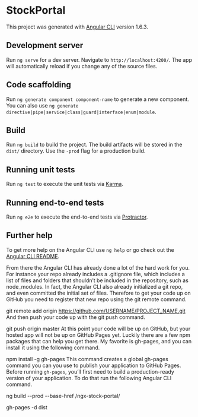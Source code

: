 # StockPortal

This project was generated with [Angular CLI](https://github.com/angular/angular-cli) version 1.6.3.

## Development server

Run `ng serve` for a dev server. Navigate to `http://localhost:4200/`. The app will automatically reload if you change any of the source files.

## Code scaffolding

Run `ng generate component component-name` to generate a new component. You can also use `ng generate directive|pipe|service|class|guard|interface|enum|module`.

## Build

Run `ng build` to build the project. The build artifacts will be stored in the `dist/` directory. Use the `-prod` flag for a production build.

## Running unit tests

Run `ng test` to execute the unit tests via [Karma](https://karma-runner.github.io).

## Running end-to-end tests

Run `ng e2e` to execute the end-to-end tests via [Protractor](http://www.protractortest.org/).

## Further help

To get more help on the Angular CLI use `ng help` or go check out the [Angular CLI README](https://github.com/angular/angular-cli/blob/master/README.md).


From there the Angular CLI has already done a lot of the hard work for you. For instance your repo already includes a .gitignore file, which includes a list of files and folders that shouldn’t be included in the repository, such as node_modules. In fact, the Angular CLI also already initialized a git repo, and even committed the initial set of files. Therefore to get your code up on GitHub you need to register that new repo using the git remote command.

git remote add origin https://github.com/USERNAME/PROJECT_NAME.git
And then push your code up with the git push command.

git push origin master
At this point your code will be up on GitHub, but your hosted app will not be up on GitHub Pages yet. Luckily there are a few npm packages that can help you get there. My favorite is gh-pages, and you can install it using the following command.

npm install -g gh-pages
This command creates a global gh-pages command you can you use to publish your application to GitHub Pages. Before running `gh-pages`, you’ll first need to build a production-ready version of your application. To do that run the following Angular CLI command.

ng build --prod --base-href /ngx-stock-portal/

gh-pages -d dist
